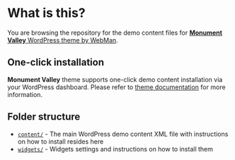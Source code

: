 # What is this?

You are browsing the repository for the demo content files for [**Monument Valley** WordPress theme by WebMan](https://www.webmandesign.eu/portfolio/monument-valley-wordpress-theme/).


## One-click installation

**Monument Valley** theme supports one-click demo content installation via your WordPress dashboard. Please refer to [theme documentation](https://www.webmandesign.eu/manual/monument-valley/#demo-content) for more information.


## Folder structure

* [`content/`](https://github.com/webmandesign/demo-content/tree/master/monument-valley/content) - The main WordPress demo content XML file with instructions on how to install resides here
* [`widgets/`](https://github.com/webmandesign/demo-content/tree/master/monument-valley/widgets) - Widgets settings and instructions on how to install them
